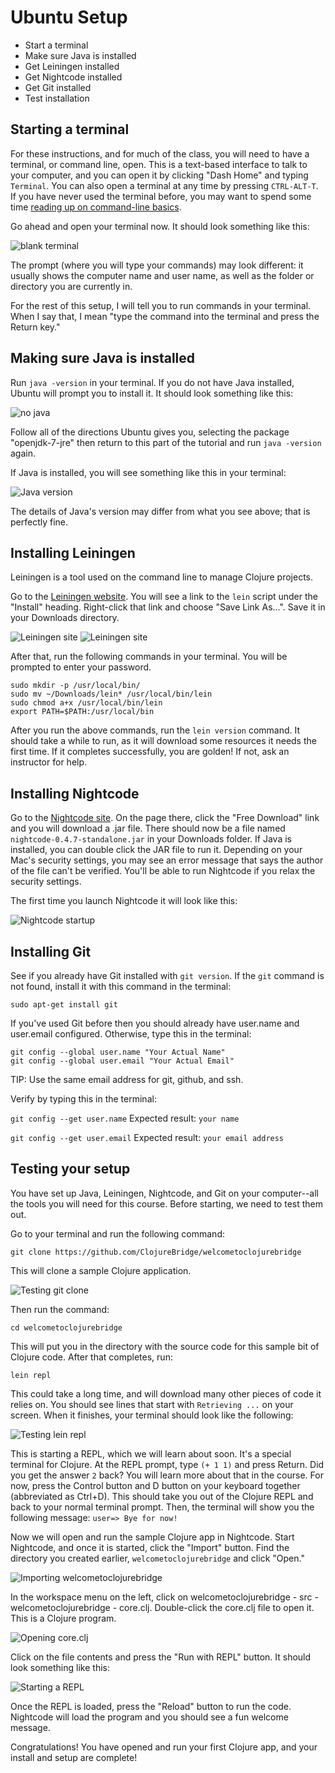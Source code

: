 Ubuntu Setup
==========

* Start a terminal
* Make sure Java is installed
* Get Leiningen installed
* Get Nightcode installed
* Get Git installed
* Test installation

## Starting a terminal

For these instructions, and for much of the class, you will need to have a terminal, or command line, open. This is a text-based interface to talk to your computer, and you can open it by clicking "Dash Home" and typing `Terminal`. You can also open a terminal at any time by pressing `CTRL-ALT-T`. If you have never used the terminal before, you may want to spend some time [reading up on command-line basics](http://blog.teamtreehouse.com/command-line-basics).

Go ahead and open your terminal now. It should look something like this:

![blank terminal](img/ubuntu/blank_terminal.png)

The prompt (where you will type your commands) may look different: it usually shows the computer name and user name, as well as the folder or directory you are currently in.

For the rest of this setup, I will tell you to run commands in your terminal. When I say that, I mean "type the command into the terminal and press the Return key."

## Making sure Java is installed

Run `java -version` in your terminal. If you do not have Java installed, Ubuntu will prompt you to install it. It should look something like this:

![no java](img/ubuntu/no_java.png)

Follow all of the directions Ubuntu gives you, selecting the package "openjdk-7-jre" then return to this part of the tutorial and run `java -version` again.

If Java is installed, you will see something like this in your terminal:

![Java version](img/ubuntu/java_version.png)

The details of Java's version may differ from what you see above; that is perfectly fine.

## Installing Leiningen

Leiningen is a tool used on the command line to manage Clojure projects.

Go to the [Leiningen website](http://leiningen.org/). You will see a link to the `lein` script under the "Install" heading. Right-click that link and choose "Save Link As...". Save it in your Downloads directory.

![Leiningen site](img/leiningen_site.png)
![Leiningen site](img/lein_install.png)

After that, run the following commands in your terminal. You will be prompted to enter your password.

```
sudo mkdir -p /usr/local/bin/
sudo mv ~/Downloads/lein* /usr/local/bin/lein
sudo chmod a+x /usr/local/bin/lein
export PATH=$PATH:/usr/local/bin
```

After you run the above commands, run the `lein version` command. It should take a while to run, as it will download some resources it needs the first time. If it completes successfully, you are golden! If not, ask an instructor for help.

## Installing Nightcode

Go to the [Nightcode site](https://sekao.net/nightcode/). On the page there, click the "Free Download" link and you will download a .jar file. There should now be a file named `nightcode-0.4.7-standalone.jar` in your Downloads folder. If Java is installed, you can double click the JAR file to run it. Depending on your Mac's security settings, you may see an error message that says the author of the file can't be verified. You'll be able to run Nightcode if you relax the security settings.

The first time you launch Nightcode it will look like this:

![Nightcode startup](img/nightcode/nightcode-step1.png)

## Installing Git

See if you already have Git installed with `git version`.
If the `git` command is not found, install it with this command in the terminal:

`sudo apt-get install git`

If you've used Git before then you should already have user.name and user.email configured.
Otherwise, type this in the terminal:

```
git config --global user.name "Your Actual Name"
git config --global user.email "Your Actual Email"
```
TIP: Use the same email address for git, github, and ssh.

Verify by typing this in the terminal:

`git config --get user.name`
Expected result:
`your name`

`git config --get user.email`
Expected result:
`your email address`

## Testing your setup

You have set up Java, Leiningen, Nightcode, and Git on your computer--all the tools you will need for this course. Before starting, we need to test them out.

Go to your terminal and run the following command:

```
git clone https://github.com/ClojureBridge/welcometoclojurebridge
```

This will clone a sample Clojure application.

![Testing git clone](img/os_x/testing-step1.png)

Then run the command:

```
cd welcometoclojurebridge
```

This will put you in the directory with the source code for this sample bit of Clojure code. After that completes, run:

```
lein repl
```

This could take a long time, and will download many other pieces of code it relies on. You should see lines that start with `Retrieving ...` on your screen. When it finishes, your terminal should look like the following:

![Testing lein repl](img/ubuntu/testing-step2.png)

This is starting a REPL, which we will learn about soon. It's a special terminal for Clojure. At the REPL prompt, type `(+ 1 1)` and press Return. Did you get the answer `2` back? You will learn more about that in the course. For now, press the Control button and D button on your keyboard together (abbreviated as Ctrl+D). This should take you out of the Clojure REPL and back to your normal terminal prompt. Then, the terminal will show you the following message: `user=> Bye for now!`

Now we will open and run the sample Clojure app in Nightcode. Start Nightcode, and once it is started, click the "Import" button. Find the directory you created earlier, `welcometoclojurebridge` and click "Open."

![Importing welcometoclojurebridge](img/nightcode/nightcode-step2.png)

In the workspace menu on the left, click on welcometoclojurebridge - src - welcometoclojurebridge - core.clj. Double-click the core.clj file to open it. This is a Clojure program.

![Opening core.clj](img/nightcode/nightcode-step3.png)

Click on the file contents and press the "Run with REPL" button. It should look something like this:

![Starting a REPL](img/nightcode/nightcode-step4.png)

Once the REPL is loaded, press the "Reload" button to run the code. Nightcode will load the program and you should see a fun welcome message.

Congratulations! You have opened and run your first Clojure app, and your install and setup are complete!
